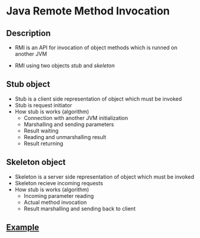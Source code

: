 # Java Remote Method Invocation

## Description

+ RMI is an API for invocation of object methods which is
    runned on another JVM

+ RMI using two objects *stub* and *skeleton*

## Stub object

+ Stub is a client side representation of object which must be invoked
+ Stub is request initiator
+ How stub is works (algorithm)
    + Connection with another JVM initialization
    + Marshalling and sending parameters
    + Result waiting
    + Reading and unmarshalling result
    + Result returning

## Skeleton object

+ Skeleton is a server side representation of object which must be invoked
+ Skeleton recieve incoming requests
+ How stub is works (algorithm)
    + Incoming parameter reading
    + Actual method invocation
    + Result marshalling and sending back to client

## [Example](example/README.md)
